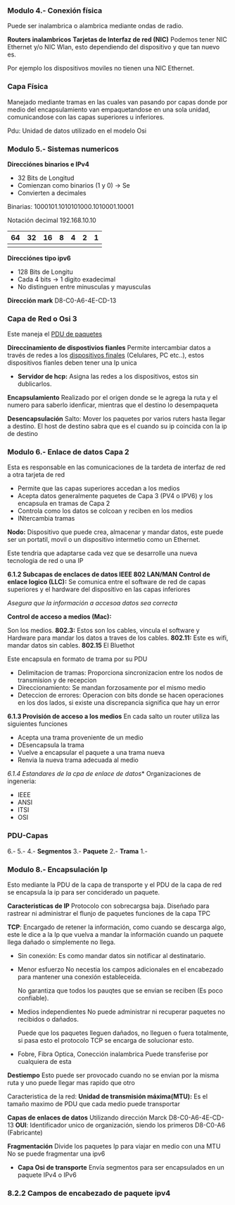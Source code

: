 ### Modulo 4.- Conexión física
Puede ser inalambrica o alambrica mediante ondas de radio.

**Routers inalambricos**
**Tarjetas de Interfaz de red (NIC)**
Podemos tener NIC Ethernet y/o NIC Wlan, esto dependiendo del dispositivo y que tan nuevo es.

Por ejemplo los dispositivos moviles no tienen una NIC Ethernet.

### Capa Física
Manejado mediante tramas en las cuales van pasando por capas donde por medio del encapsulamiento van empaquetandose en una sola unidad, comunicandose con las capas superiores u inferiores.

Pdu: Unidad de datos utilizado en el modelo Osi

### Modulo 5.- Sistemas numericos

**Direcciónes binarios e IPv4**
- 32 Bits de Longitud
- Comienzan como binarios (1 y 0) -> Se 
- Convierten a decimales

Binarias:
1000101.1010101000.1010001.10001

Notación decimal
192.168.10.10

| 64 | 32 | 16 | 8 | 4 | 2 | 1 |
| -- | -- | -- | - | - | - | - |
|    |    |    |   |   |   |   |

**Direcciónes tipo ipv6**
- 128 Bits de Longitu
- Cada 4 bits -> 1 digito exadecimal
- No distinguen entre minusculas y mayusculas

**Dirección mark**
D8-C0-A6-4E-CD-13

### Capa de Red o Osi 3
Este maneja el <u>PDU de paquetes</u>

**Direccinamiento de dispostivios fianles**
Permite intercambiar datos a través de redes a los <u>dispositivos finales</u> (Celulares, PC etc..), estos dispositivos fianles deben tener una Ip unica

- **Servidor de hcp:**
Asigna las redes a los dispositivos, estos sin dublicarlos. 

**Encapsulamiento**
Realizado por el origen donde se le agrega la ruta y el numero para saberlo idenficar, mientras que el destino lo desempaqueta

**Desencapsulación**
Salto: Mover los paquetes por varios ruters hasta llegar a destino.
El host de destino sabra que es el cuando su ip coincida con la ip de destino

### Modulo 6.- Enlace de datos Capa 2
Esta es responsable en las comunicaciones de la tardeta de interfaz de red a otra tarjeta de red

- Permite que las capas superiores accedan a los medios
- Acepta datos generalmente paquetes de Capa 3 (PV4 o IPV6) y los encapsula en tramas de Capa 2
- Controla como los datos se colcoan y reciben en los medios
- INtercambia tramas

**Nodo:** Dispositivo que puede crea, almacenar y mandar datos, este puede ser un portatil, movil o un dispositivo intermetio como un Ethernet.

Este tendria que adaptarse cada vez que se desarrolle una nueva tecnologia de red o una IP

**6.1.2 Subcapas de enclaces de datos IEEE 802 LAN/MAN**
**Control de enlace logico (LLC):** Se comunica entre el software de red de capas superiores y el hardware del dispositivo en las capas inferiores

*Asegura que la información a accesoa  datos sea correcta*

**Control de acceso a medios (Mac):**
 
Son los medios.
**802.3:** Estos son los cables, vincula el software y Hardware para mandar los datos a traves de los cables.
**802.11:** Este es wifi, mandar datos sin cables.
**802.15** El Bluethot 

Este encapsula en formato de trama por su PDU

- Delimitacion de tramas: Proporciona sincronizacion entre los nodos de transmision y de recepcion
- Direccionamiento: Se mandan forzosamente por el mismo medio
- Deteccion de errores: Operacion con bits donde se hacen operaciones en los dos lados, si existe una discrepancia significa que hay un error

**6.1.3 Provisión de acceso a los medios**
En cada salto un router utiliza las siguientes funciones
- Acepta una trama proveniente de un medio
- DEsencapsula la trama
- Vuelve a encapsular el paquete a una trama nueva
- Renvia la nueva trama adecuada al medio

**6.1.4* Estandares de la cpa de enlace de datos**
Organizaciones de ingeneria:
- IEEE
- ANSI
- ITSI
- OSI

### PDU-Capas
6.-
5.-
4.- **Segmentos**
3.- **Paquete**
2.- **Trama**
1.- 

### Modulo 8.- Encapsulación Ip 

Esto mediante la PDU de la capa de transporte y el PDU de la capa de red se encapsula la ip para ser conciderado un paquete.

**Caracteristicas de IP**
Protocolo con sobrecargsa baja.
Diseñado para rastrear ni administrar el flunjo de paquetes funciones de la capa TPC

**TCP**:
Encargado de retener la información, como cuando se descarga algo, este le dice a la Ip que vuelva a mandar la información cuando un paquete llega dañado o simplemente no llega.

- Sin conexión:
    Es como mandar datos sin notificar al destinatario.
- Menor esfuerzo
    No necestia los campos adicionales en el encabezado para mantener una conexión estableceida.

    No garantiza que todos los pauqtes que se envian se reciben (Es poco confiable).

- Medios independientes
    No puede administrar ni recuperar paquetes no recibidos o dañados.

    Puede que los paquetes lleguen dañados, no lleguen o fuera totalmente, si pasa esto el protocolo TCP se encarga de solucionar esto.
- Fobre, Fibra Optica, Conección inalambrica
    Puede transferise por cualquiera de esta

 **Destiempo**
 Esto puede ser provocado cuando no se envian por la misma ruta y uno puede llegar mas rapido que otro

Caracteristica de la red: 
**Unidad de transmisión máxima(MTU):** Es el tamaño maximo de PDU que cada medio puede transportar

**Capas de enlaces de datos**
Utilizando dirección Marck
D8-C0-A6-4E-CD-13
**OUI**: Identificador unico de organización, siendo los primeros D8-C0-A6 (Fabricante)

**Fragmentación**
Divide los paquetes Ip para viajar en medio con una MTU
No se puede fragmentar una ipv6


- **Capa Osi de transporte**
Envía segmentos para ser encapsulados en un paquete IPv4 o IPv6

### 8.2.2 Campos de encabezado de paquete ipv4


